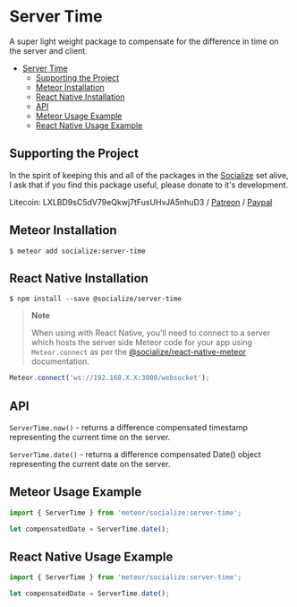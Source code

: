 # Server Time

A super light weight package to compensate for the difference in time on the server and client.

<!-- TOC START min:1 max:3 link:true update:true -->
- [Server Time](#server-time)
  - [Supporting the Project](#supporting-the-project)
  - [Meteor Installation](#meteor-installation)
  - [React Native Installation](#react-native-installation)
  - [API](#api)
  - [Meteor Usage Example](#meteor-usage-example)
  - [React Native Usage Example](#react-native-usage-example)

<!-- TOC END -->

## Supporting the Project
In the spirit of keeping this and all of the packages in the [Socialize](https://atmospherejs.com/socialize) set alive, I ask that if you find this package useful, please donate to it's development.

Litecoin: LXLBD9sC5dV79eQkwj7tFusUHvJA5nhuD3 / [Patreon](https://www.patreon.com/user?u=4866588) / [Paypal](https://www.paypal.me/copleykj)

## Meteor Installation

```shell
$ meteor add socialize:server-time
```

## React Native Installation

```shell
$ npm install --save @socialize/server-time
```

> **Note**
>
>  When using with React Native, you'll need to connect to a server which hosts the server side Meteor code for your app using `Meteor.connect` as per the [@socialize/react-native-meteor](https://www.npmjs.com/package/@socialize/react-native-meteor#example-usage) documentation.

 ```javascript
Meteor.connect('ws://192.168.X.X:3000/websocket');
 ```

## API

`ServerTime.now()` - returns a difference compensated timestamp representing the current time on the server.

`ServerTime.date()` - returns a difference compensated Date() object representing the current date on the server.

## Meteor Usage Example

```javascript
import { ServerTime } from 'meteor/socialize:server-time';

let compensatedDate = ServerTime.date();
```

## React Native Usage Example

```javascript
import { ServerTime } from 'meteor/socialize:server-time';

let compensatedDate = ServerTime.date();
```
